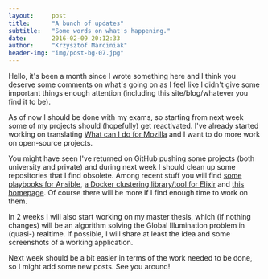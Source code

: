 ```yaml
---
layout:     post
title:      "A bunch of updates"
subtitle:   "Some words on what's happening."
date:       2016-02-09 20:12:33
author:     "Krzysztof Marciniak"
header-img: "img/post-bg-07.jpg"
---
```


<p>
Hello, it's been a month since I wrote something here and I think you deserve some comments on what's going on as I feel like I didn't give some important things enough attention (including this site/blog/whatever you find it to be).
</p>
<p>
As of now I should be done with my exams, so starting from next week some of my projects should (hopefully) get reactivated. I've already started working on translating <a href="http://whatcanidoformozilla.com">What can I do for Mozilla</a> and I want to do more work on open-source projects.
</p>
<p>
You might have seen I've returned on GitHub pushing some projects (both university and private) and during next week I should clean up some repositories that I find obsolete. Among recent stuff you will find <a href="https://github.com/hun7err/ansible-playbooks">some playbooks for Ansible</a>, <a href="https://github.com/hun7err/Hive">a Docker clustering library/tool for Elixir</a> and <a href="https://github.com/hun7err/homepage">this homepage</a>. Of course there will be more if I find enough time to work on them.
</p>
<p>
In 2 weeks I will also start working on my master thesis, which (if nothing changes) will be an algorithm solving the Global Illumination problem in (quasi-) realtime. If possible, I will share at least the idea and some screenshots of a working application.
</p>
<p>
Next week should be a bit easier in terms of the work needed to be done, so I might add some new posts. See you around!
</p>
